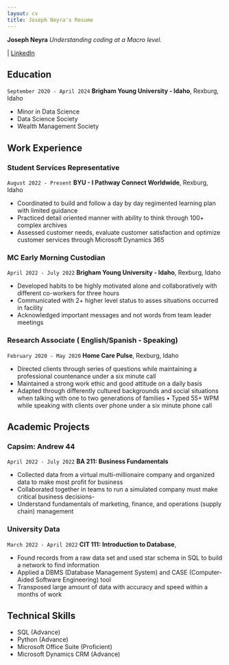 ```yaml
---
layout: cv
title: Joseph Neyra's Resume
---
```

__Joseph Neyra__
_Understanding coding at a Macro level._

<div id="webaddress">
| <a href="https://www.linkedin.com/in/jneyra/">LinkedIn</a>
</div>


## Education

`September 2020 - April 2024`
__Brigham Young University - Idaho__, Rexburg, Idaho

- Minor in Data Science
- Data Science Society
- Wealth Management Society

## Work Experience

### Student Services Representative

`August 2022 - Present`
__BYU - I Pathway Connect Worldwide__, Rexburg, Idaho

- Coordinated to build and follow a day by day regimented learning plan with limited guidance
- Practiced detail oriented manner with ability to think through 100+ complex archives
- Assessed customer needs, evaluate customer satisfaction and optimize customer services through Microsoft Dynamics 365

### MC Early Morning Custodian

`April 2022 - July 2022`
__Brigham Young University - Idaho__, Rexburg, Idaho

- Developed habits to be highly motivated alone and collaboratively with different co-workers for three hours 
- Communicated with 2+ higher level status to asses situations occurred in facility
- Acknowledged important messages and not words from team leader meetings

### Research Associate ( English/Spanish - Speaking)
`February 2020 - May 2020`
__Home Care Pulse__, Rexburg, Idaho

- Directed clients through series of questions while maintaining a professional countenance under a six minute call
- Maintained a strong work ethic and good attitude on a daily basis
- Adapted through differently cultured backgrounds and social situations when talking with one to two generations of families • Typed 55+ WPM while speaking with clients over phone under a six minute phone call

## Academic Projects

### Capsim: Andrew 44
`April 2022 - July 2022`
__BA 211: Business Fundamentals__

- Collected data from a virtual multi-millionaire company and organized data to make most profit for business 
- Collaborated together in teams to run a simulated company must make critical business decisions- 
- Understand fundamentals of marketing, finance, and operations (supply chain) management

### University Data
`March 2022 - April 2022`
__CIT 111: Introduction to Database__, 

- Found records from a raw data set and used star schema in SQL to build a network to find information
- Applied a DBMS (Database Management System) and CASE (Computer-Aided Software Engineering) tool 
- Transposed large amount of data with accuracy and speed within a months of work


## Technical Skills
- SQL (Advance)
- Python (Advance)
- Microsoft Office Suite (Proficient)
- Microsoft Dynamics CRM (Advance)

<!-- ### Footer

Last updated: May 2013 -->


